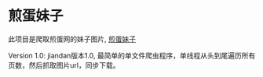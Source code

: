 # 煎蛋妹子
此项目是爬取煎蛋网的妹子图片, [煎蛋妹子][jiandan]

Version 1.0: jiandan版本1.0, 最简单的单文件爬虫程序，单线程从头到尾遍历所有页数，然后抓取图片url，同步下载。

[jiandan]:(http://www.jiandan.net/ooxx/)
